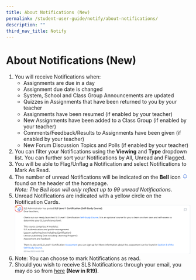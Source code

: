 ```yaml
---
title: About Notifications (New)
permalink: /student-user-guide/notify/about-notifications/
description: ""
third_nav_title: Notify
---
```

<h1>About Notifications (New)</h1>
  <ol>
    <li>You will receive Notifications when:
      <ul>
        <li>Assignments are due in a day</li>
        <li>Assignment due date is changed</li>
        <li>System, School and Class Group Announcements are updated</li>
        <li>Quizzes in Assignments that have been returned to you by your teacher</li>
        <li>Assignments have been resumed (if enabled by your teacher)</li>
        <li>New Assignments have been added to a Class Group (if enabled by your teacher)</li>
        <li>Comments/Feedback/Results to Assignments have been given (if enabled by your teacher)</li>
        <li>New Forum Discussion Topics and Polls (if enabled by your teacher)</li>
      </ul>
    </li>
    <li>You can filter your Notifications using the <strong>Viewing</strong> and <strong>Type</strong> dropdown list. You can further sort your Notifications by All, Unread and Flagged.</li>
    <li>You will be able to Flag/Unflag a Notification and select Notifications to Mark As Read.</li>
    <li>The number of unread Notifications will be indicated on the <strong>Bell</strong> icon <img style="width:1rem; display: inline;" src="/images/Assets/Bell32.svg"> found on the header of the homepage.
<br><em>Note: The Bell icon will only reflect up to 99 unread Notifications.</em></li>
    <li>Unread Notifications are indicated with a yellow circle on the Notification Cards. <a target="_blank" href="/images/2Teacher/N-New.png"><img alt="Discover" src="/images/2Teacher/N-New.png"></a></li>
    <li>Note: You can choose to mark Notifications as read.</li>
    <li>Should you wish to receive SLS Notifications through your email, you may do so from <a href="hyperlink set email notifications.">here</a> <strong>(New in R19)</strong>.</li>
  </ol>